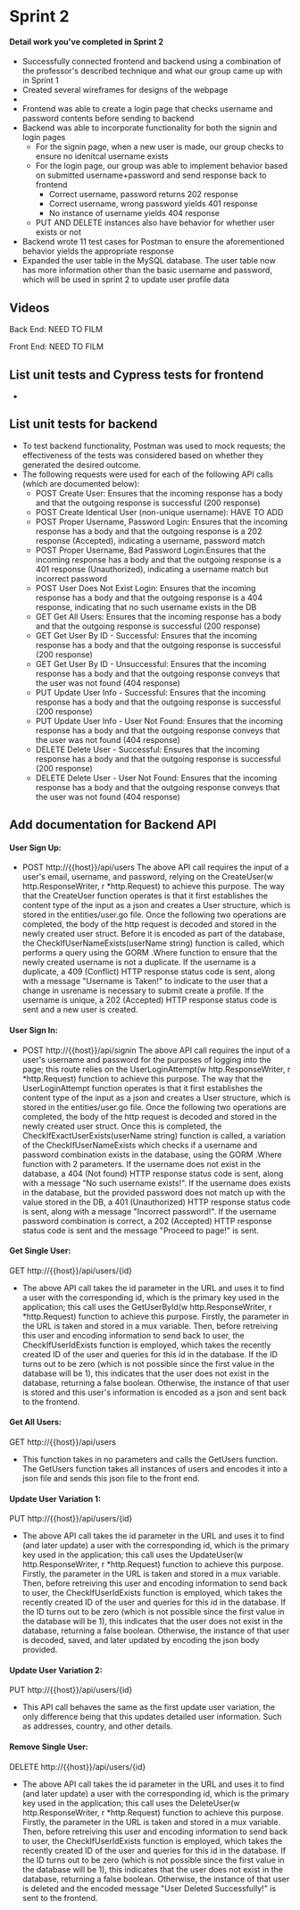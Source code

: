 # Sprint 2

#### Detail work you've completed in Sprint 2

- Successfully connected frontend and backend using a combination of the professor's described technique and what our group came up with in Sprint 1
- Created several wireframes for designs of the webpage
-
- Frontend was able to create a login page that checks username and password contents before sending to backend
- Backend was able to incorporate functionality for both the signin and login pages
  - For the signin page, when a new user is made, our group checks to ensure no idenitcal username exists
  - For the login page, our group was able to implement behavior based on submitted username+password and send response back to frontend
    - Correct username, password returns 202 response
    - Correct username, wrong password yields 401 response
    - No instance of username yields 404 response
  - PUT AND DELETE instances also have behavior for whether user exists or not
- Backend wrote 11 test cases for Postman to ensure the aforementioned behavior yields the appropriate response
- Expanded the user table in the MySQL database. The user table now has more information other than the basic username and password, which will be used in sprint 2 to update user profile data

## Videos

Back End:
NEED TO FILM

Front End:
NEED TO FILM

## List unit tests and Cypress tests for frontend

-

## List unit tests for backend

- To test backend functionality, Postman was used to mock requests; the effectiveness of the tests was considered based on whether they generated the desired outcome.
- The following requests were used for each of the following API calls (which are documented below):
  - POST Create User: Ensures that the incoming response has a body and that the outgoing response is successful (200 response)
  - POST Create Identical User (non-unique username): HAVE TO ADD
  - POST Proper Username, Password Login: Ensures that the incoming response has a body and that the outgoing response is a 202 response (Accepted), indicating a username, password match
  - POST Proper Username, Bad Password Login:Ensures that the incoming response has a body and that the outgoing response is a 401 response (Unauthorized), indicating a username match but incorrect password
  - POST User Does Not Exist Login: Ensures that the incoming response has a body and that the outgoing response is a 404 response, indicating that no such username exists in the DB
  - GET Get All Users: Ensures that the incoming response has a body and that the outgoing response is successful (200 response)
  - GET Get User By ID - Successful: Ensures that the incoming response has a body and that the outgoing response is successful (200 response)
  - GET Get User By ID - Unsuccessful: Ensures that the incoming response has a body and that the outgoing response conveys that the user was not found (404 response)
  - PUT Update User Info - Successful: Ensures that the incoming response has a body and that the outgoing response is successful (200 response)
  - PUT Update User Info - User Not Found: Ensures that the incoming response has a body and that the outgoing response conveys that the user was not found (404 response)
  - DELETE Delete User - Successful: Ensures that the incoming response has a body and that the outgoing response is successful (200 response)
  - DELETE Delete User - User Not Found: Ensures that the incoming response has a body and that the outgoing response conveys that the user was not found (404 response)

## Add documentation for Backend API

#### User Sign Up:

- POST http://{{host}}/api/users
  The above API call requires the input of a user's email, username, and password, relying on the CreateUser(w http.ResponseWriter, r \*http.Request) to achieve this purpose. The way that the CreateUser function operates is that it first establishes the content type of the input as a json and creates a User structure, which is stored in the entities/user.go file. Once the following two operations are completed, the body of the http request is decoded and stored in the newly created user struct. Before it is encoded as part of the database, the CheckIfUserNameExists(userName string) function is called, which performs a query using the GORM .Where function to ensure that the newly created username is not a duplicate. If the username is a duplicate, a 409 (Conflict) HTTP response status code is sent, along with a message "Username is Taken!" to indicate to the user that a change in usrename is necessary to submit create a profile. If the username is unique, a 202 (Accepted) HTTP response status code is sent and a new user is created.

#### User Sign In:

- POST http://{{host}}/api/signin
  The above API call requires the input of a user's username and password for the purposes of logging into the page; this route relies on the UserLoginAttempt(w http.ResponseWriter, r \*http.Request) function to achieve this purpose. The way that the UserLoginAttempt function operates is that it first establishes the content type of the input as a json and creates a User structure, which is stored in the entities/user.go file. Once the following two operations are completed, the body of the http request is decoded and stored in the newly created user struct. Once this is completed, the CheckIfExactUserExists(userName string) function is called, a variation of the CheckIfUserNameExists which checks if a username and password combination exists in the database, using the GORM .Where function with 2 parameters. If the username does not exist in the database, a 404 (Not found) HTTP response status code is sent, along with a message "No such username exists!". If the username does exists in the database, but the provided password does not match up with the value stored in the DB, a 401 (Unauthorized) HTTP response status code is sent, along with a message "Incorrect password!". If the username password combination is correct, a 202 (Accepted) HTTP response status code is sent and the message "Proceed to page!" is sent.

#### Get Single User:

GET http://{{host}}/api/users/{id}

- The above API call takes the id parameter in the URL and uses it to find a user with the corresponding id, which is the primary key used in the application; this call uses the GetUserById(w http.ResponseWriter, r \*http.Request) function to achieve this purpose. Firstly, the parameter in the URL is taken and stored in a mux variable. Then, before retreiving this user and encoding information to send back to user, the CheckIfUserIdExists function is employed, which takes the recently created ID of the user and queries for this id in the database. If the ID turns out to be zero (which is not possible since the first value in the database will be 1), this indicates that the user does not exist in the database, returning a false boolean. Otherwise, the instance of that user is stored and this user's information is encoded as a json and sent back to the frontend.

#### Get All Users:

GET http://{{host}}/api/users

- This function takes in no parameters and calls the GetUsers function. The GetUsers function takes all instances of users and encodes it into a json file and sends this json file to the front end.

#### Update User Variation 1:

PUT http://{{host}}/api/users/{id}

- The above API call takes the id parameter in the URL and uses it to find (and later update) a user with the corresponding id, which is the primary key used in the application; this call uses the UpdateUser(w http.ResponseWriter, r \*http.Request) function to achieve this purpose. Firstly, the parameter in the URL is taken and stored in a mux variable. Then, before retreiving this user and encoding information to send back to user, the CheckIfUserIdExists function is employed, which takes the recently created ID of the user and queries for this id in the database. If the ID turns out to be zero (which is not possible since the first value in the database will be 1), this indicates that the user does not exist in the database, returning a false boolean. Otherwise, the instance of that user is decoded, saved, and later updated by encoding the json body provided.

#### Update User Variation 2:

PUT http://{{host}}/api/users/{id}

- This API call behaves the same as the first update user variation, the only difference being that this updates detailed user information. Such as addresses, country, and other details.

#### Remove Single User:

DELETE http://{{host}}/api/users/{id}

- The above API call takes the id parameter in the URL and uses it to find (and later update) a user with the corresponding id, which is the primary key used in the application; this call uses the DeleteUser(w http.ResponseWriter, r \*http.Request) function to achieve this purpose. Firstly, the parameter in the URL is taken and stored in a mux variable. Then, before retreiving this user and encoding information to send back to user, the CheckIfUserIdExists function is employed, which takes the recently created ID of the user and queries for this id in the database. If the ID turns out to be zero (which is not possible since the first value in the database will be 1), this indicates that the user does not exist in the database, returning a false boolean. Otherwise, the instance of that user is deleted and the encoded message "User Deleted Successfully!" is sent to the frontend.
